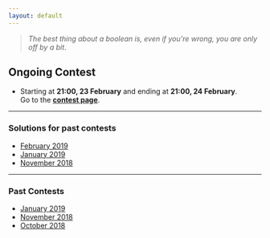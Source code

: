 ```yaml
---
layout: default
---
```


> *The best thing about a boolean is, even if you're wrong, you are only off by a bit*.

## Ongoing Contest
- Starting at **21:00, 23 February** and ending at **21:00, 24 February**.   
Go to the **[contest page](https://www.hackerrank.com/contests/uvce-ncode-february-2019/challenges)**.

* * *

### Solutions for past contests
- [February 2019](./editorials/february-2019/index.html)
- [January 2019](./editorials/january-2019/index.html)
- [November 2018](./editorials/november-2018/index.html)

* * *

### Past Contests
- [January 2019](https://www.hackerrank.com/contests/uvce-ncode-january-2019/challenges)
- [November 2018](https://www.hackerrank.com/contests/uvce-ncode-november-2018/challenges)
- [October 2018](https://www.hackerrank.com/contests/uvce-ncode-october-2018/)

